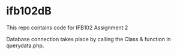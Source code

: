 # ifb102dB
This repo contains code for IFB102 Assignment 2

Database connection takes place by calling the Class & function in querydata.php. 

